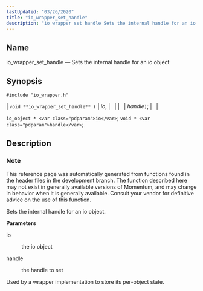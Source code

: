 ```yaml
---
lastUpdated: "03/26/2020"
title: "io_wrapper_set_handle"
description: "io wrapper set handle Sets the internal handle for an io object void io wrapper set handle io handle io object io void handle This reference page was automatically generated from functions found in the header files in the development branch The function described here may not exist in generally..."
---
```


<a name="apis.io_wrapper_set_handle"></a> 
## Name

io_wrapper_set_handle — Sets the internal handle for an io object

## Synopsis

`#include "io_wrapper.h"`

| `void **io_wrapper_set_handle** (` | <var class="pdparam">io</var>, |   |
|   | <var class="pdparam">handle</var>`)`; |   |

`io_object * <var class="pdparam">io</var>`;
`void * <var class="pdparam">handle</var>`;<a name="idp54015584"></a> 
## Description

### Note

This reference page was automatically generated from functions found in the header files in the development branch. The function described here may not exist in generally available versions of Momentum, and may change in behavior when it is generally available. Consult your vendor for definitive advice on the use of this function.

Sets the internal handle for an io object.

**<a name="idp54018400"></a> Parameters**

<dl class="variablelist">

<dt>io</dt>

<dd>

the io object

</dd>

<dt>handle</dt>

<dd>

the handle to set

</dd>

</dl>

Used by a wrapper implementation to store its per-object state.